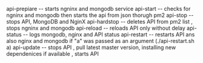 api-prepiare -- starts ngninx and mongodb service
api-start -- checks for ngninx and mongodb then starts the api from json thorugh pm2 
api-stop -- stops API, MongoDB and NginX
api-hardstop -- deletes API from pm2 list , stops ngninx and mongodb
api-reload -- reloads API only without delay
api-status -- logs mongodb, nginx and API status
api-restart -- restarts API ans also nginx and mongodb if "a" was passed as an argument (./api-restart.sh a)
api-update -- stops API , pull latest master version, installing new dependenices if available , starts API